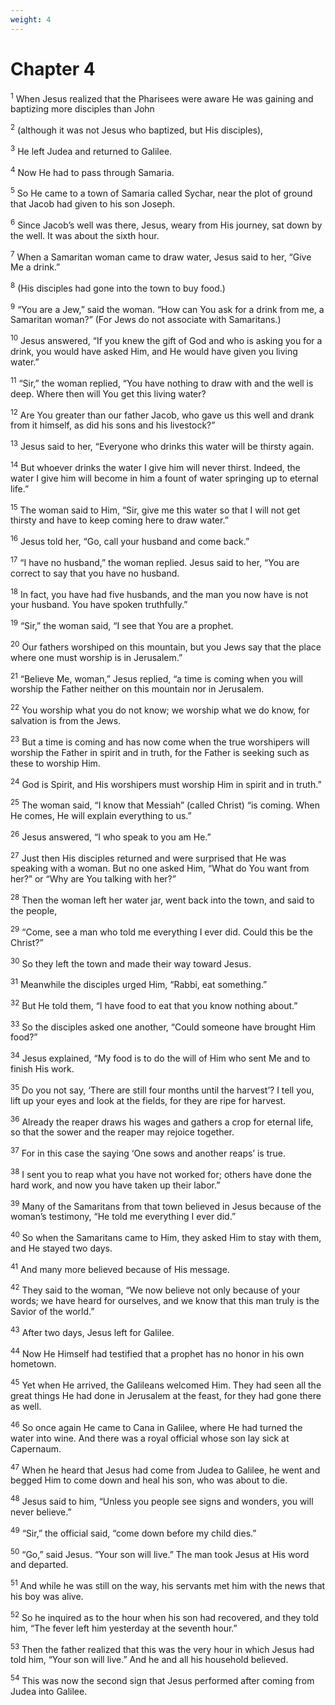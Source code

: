 ```yaml
---
weight: 4
---
```


# Chapter 4

<sup>1</sup> When Jesus realized that the Pharisees were aware He was gaining and baptizing more disciples than John 

<sup>2</sup> (although it was not Jesus who baptized, but His disciples), 

<sup>3</sup> He left Judea and returned to Galilee. 

<sup>4</sup> Now He had to pass through Samaria. 

<sup>5</sup> So He came to a town of Samaria called Sychar, near the plot of ground that Jacob had given to his son Joseph. 

<sup>6</sup> Since Jacob’s well was there, Jesus, weary from His journey, sat down by the well. It was about the sixth hour. 

<sup>7</sup> When a Samaritan woman came to draw water, Jesus said to her, “Give Me a drink.” 

<sup>8</sup> (His disciples had gone into the town to buy food.) 

<sup>9</sup> “You are a Jew,” said the woman. “How can You ask for a drink from me, a Samaritan woman?” (For Jews do not associate with Samaritans.) 

<sup>10</sup> Jesus answered, “If you knew the gift of God and who is asking you for a drink, you would have asked Him, and He would have given you living water.” 

<sup>11</sup> “Sir,” the woman replied, “You have nothing to draw with and the well is deep. Where then will You get this living water? 

<sup>12</sup> Are You greater than our father Jacob, who gave us this well and drank from it himself, as did his sons and his livestock?” 

<sup>13</sup> Jesus said to her, “Everyone who drinks this water will be thirsty again. 

<sup>14</sup> But whoever drinks the water I give him will never thirst. Indeed, the water I give him will become in him a fount of water springing up to eternal life.” 

<sup>15</sup> The woman said to Him, “Sir, give me this water so that I will not get thirsty and have to keep coming here to draw water.” 

<sup>16</sup> Jesus told her, “Go, call your husband and come back.” 

<sup>17</sup> “I have no husband,” the woman replied. Jesus said to her, “You are correct to say that you have no husband. 

<sup>18</sup> In fact, you have had five husbands, and the man you now have is not your husband. You have spoken truthfully.” 

<sup>19</sup> “Sir,” the woman said, “I see that You are a prophet. 

<sup>20</sup> Our fathers worshiped on this mountain, but you Jews say that the place where one must worship is in Jerusalem.” 

<sup>21</sup> “Believe Me, woman,” Jesus replied, “a time is coming when you will worship the Father neither on this mountain nor in Jerusalem. 

<sup>22</sup> You worship what you do not know; we worship what we do know, for salvation is from the Jews. 

<sup>23</sup> But a time is coming and has now come when the true worshipers will worship the Father in spirit and in truth, for the Father is seeking such as these to worship Him. 

<sup>24</sup> God is Spirit, and His worshipers must worship Him in spirit and in truth.” 

<sup>25</sup> The woman said, “I know that Messiah” (called Christ) “is coming. When He comes, He will explain everything to us.” 

<sup>26</sup> Jesus answered, “I who speak to you am He.” 

<sup>27</sup> Just then His disciples returned and were surprised that He was speaking with a woman. But no one asked Him, “What do You want from her?” or “Why are You talking with her?” 

<sup>28</sup> Then the woman left her water jar, went back into the town, and said to the people, 

<sup>29</sup> “Come, see a man who told me everything I ever did. Could this be the Christ?” 

<sup>30</sup> So they left the town and made their way toward Jesus. 

<sup>31</sup> Meanwhile the disciples urged Him, “Rabbi, eat something.” 

<sup>32</sup> But He told them, “I have food to eat that you know nothing about.” 

<sup>33</sup> So the disciples asked one another, “Could someone have brought Him food?” 

<sup>34</sup> Jesus explained, “My food is to do the will of Him who sent Me and to finish His work. 

<sup>35</sup> Do you not say, ‘There are still four months until the harvest’? I tell you, lift up your eyes and look at the fields, for they are ripe for harvest. 

<sup>36</sup> Already the reaper draws his wages and gathers a crop for eternal life, so that the sower and the reaper may rejoice together. 

<sup>37</sup> For in this case the saying ‘One sows and another reaps’ is true. 

<sup>38</sup> I sent you to reap what you have not worked for; others have done the hard work, and now you have taken up their labor.” 

<sup>39</sup> Many of the Samaritans from that town believed in Jesus because of the woman’s testimony, “He told me everything I ever did.” 

<sup>40</sup> So when the Samaritans came to Him, they asked Him to stay with them, and He stayed two days. 

<sup>41</sup> And many more believed because of His message. 

<sup>42</sup> They said to the woman, “We now believe not only because of your words; we have heard for ourselves, and we know that this man truly is the Savior of the world.” 

<sup>43</sup> After two days, Jesus left for Galilee. 

<sup>44</sup> Now He Himself had testified that a prophet has no honor in his own hometown. 

<sup>45</sup> Yet when He arrived, the Galileans welcomed Him. They had seen all the great things He had done in Jerusalem at the feast, for they had gone there as well. 

<sup>46</sup> So once again He came to Cana in Galilee, where He had turned the water into wine. And there was a royal official whose son lay sick at Capernaum. 

<sup>47</sup> When he heard that Jesus had come from Judea to Galilee, he went and begged Him to come down and heal his son, who was about to die. 

<sup>48</sup> Jesus said to him, “Unless you people see signs and wonders, you will never believe.” 

<sup>49</sup> “Sir,” the official said, “come down before my child dies.” 

<sup>50</sup> “Go,” said Jesus. “Your son will live.” The man took Jesus at His word and departed. 

<sup>51</sup> And while he was still on the way, his servants met him with the news that his boy was alive. 

<sup>52</sup> So he inquired as to the hour when his son had recovered, and they told him, “The fever left him yesterday at the seventh hour.” 

<sup>53</sup> Then the father realized that this was the very hour in which Jesus had told him, “Your son will live.” And he and all his household believed. 

<sup>54</sup> This was now the second sign that Jesus performed after coming from Judea into Galilee. 


